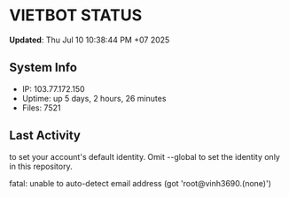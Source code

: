 # VIETBOT STATUS
**Updated**: Thu Jul 10 10:38:44 PM +07 2025

## System Info
- IP: 103.77.172.150
- Uptime: up 5 days, 2 hours, 26 minutes
- Files: 7521

## Last Activity

to set your account's default identity.
Omit --global to set the identity only in this repository.

fatal: unable to auto-detect email address (got 'root@vinh3690.(none)')
